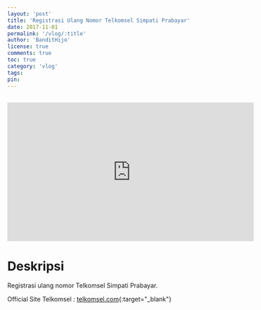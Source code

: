 ```yaml
---
layout: 'post'
title: 'Registrasi Ulang Nomor Telkomsel Simpati Prabayar'
date: 2017-11-01
permalink: '/vlog/:title'
author: 'BanditHijo'
license: true
comments: true
toc: true
category: 'vlog'
tags:
pin:
---
```


<div style="margin-top:30px;"></div>
<!-- EMBED CONTAINER: YOUTUBE -->
<div class='embed-container'>
<iframe width="560" height="315" src="https://www.youtube.com/embed/05QsOAGNsec" frameborder="0" allow="accelerometer; autoplay; encrypted-media; gyroscope; picture-in-picture" allowfullscreen></iframe>
</div>

# Deskripsi

Registrasi ulang nomor Telkomsel Simpati Prabayar.

Official Site Telkomsel : [telkomsel.com](https://telkomsel.com/registrasiprabayar){:target="_blank"}
